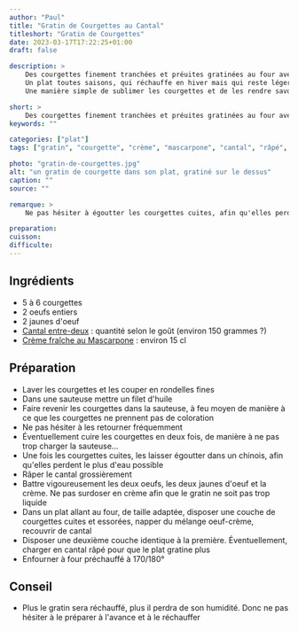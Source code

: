 ```yaml
---
author: "Paul"
title: "Gratin de Courgettes au Cantal"
titleshort: "Gratin de Courgettes"
date: 2023-03-17T17:22:25+01:00
draft: false

description: >
    Des courgettes finement tranchées et préuites gratinées au four avec du Cantal râpé.<br>
    Un plat toutes saisons, qui réchauffe en hiver mais qui reste léger pour un repas d'été.<br>
    Une manière simple de sublimer les courgettes et de les rendre savoureuses.

short: >
    Des courgettes finement tranchées et préuites gratinées au four avec du Cantal râpé.
keywords: ""

categories: ["plat"]
tags: ["gratin", "courgette", "crème", "mascarpone", "cantal", "râpé", "oeuf", "fromage"]

photo: "gratin-de-courgettes.jpg"
alt: "un gratin de courgette dans son plat, gratiné sur le dessus"
caption: ""
source: ""

remarque: >
    Ne pas hésiter à égoutter les courgettes cuites, afin qu'elles perdent au maximum leur eau

preparation: 
cuisson: 
difficulte:
---
```



## Ingrédients
- 5 à 6 courgettes
- 2 oeufs entiers
- 2 jaunes d'oeuf
- [Cantal entre-deux](https://www.leguidedufromage.com/cantal-io26.html) : quantité selon le goût (environ 150 grammes ?)
- [Crème fraîche au Mascarpone](https://www.elle-et-vire.com/fr/fr/creme/produits/la-creme-au-mascarpone/) : environ 15 cl
## Préparation
- Laver les courgettes et les couper en rondelles fines
- Dans une sauteuse mettre un filet d'huile
- Faire revenir les courgettes dans la sauteuse, à feu moyen de manière à ce que les courgettes ne prennent pas de coloration
- Ne pas hésiter à les retourner fréquemment
- Éventuellement cuire les courgettes en deux fois, de manière à ne pas trop charger la sauteuse...
- Une fois les courgettes cuites, les laisser égoutter dans un chinois, afin qu'elles perdent le plus d'eau possible
- Râper le cantal grossièrement
- Battre vigoureusement les deux oeufs, les deux jaunes d'oeuf et la crème. Ne pas surdoser en crème afin que le gratin ne soit pas trop liquide
- Dans un plat allant au four, de taille adaptée, disposer une couche de courgettes cuites et essorées, napper du mélange oeuf-crème, recouvrir de cantal
- Disposer une deuxième couche identique à la première. Éventuellement, charger en cantal râpé pour que le plat gratine plus
- Enfourner à four préchauffé à 170/180°
## Conseil
- Plus le gratin sera réchauffé, plus il perdra de son humidité. Donc ne pas hésiter à le préparer à l'avance et à le réchauffer